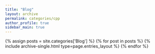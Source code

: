 ```yaml
---
title: "Blog"
layout: archive
permalink: categories/cpp
author_profile: true
sidebar_main: true
---
```



{% assign posts = site.categories['Blog'] %}
{% for post in posts %} {% include archive-single.html type=page.entries_layout %} {% endfor %}